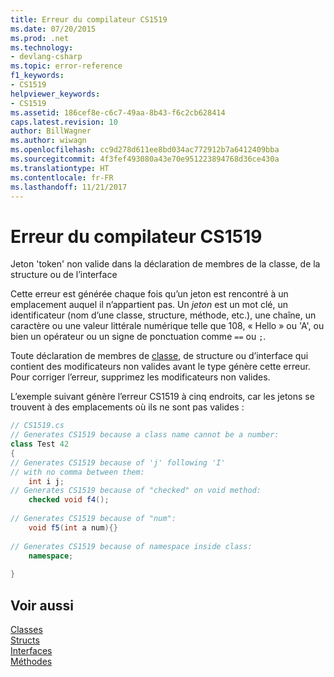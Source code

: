 ```yaml
---
title: Erreur du compilateur CS1519
ms.date: 07/20/2015
ms.prod: .net
ms.technology:
- devlang-csharp
ms.topic: error-reference
f1_keywords:
- CS1519
helpviewer_keywords:
- CS1519
ms.assetid: 186cef8e-c6c7-49aa-8b43-f6c2cb628414
caps.latest.revision: 10
author: BillWagner
ms.author: wiwagn
ms.openlocfilehash: cc9d278d611ee8bd034ac772912b7a6412409bba
ms.sourcegitcommit: 4f3fef493080a43e70e951223894768d36ce430a
ms.translationtype: HT
ms.contentlocale: fr-FR
ms.lasthandoff: 11/21/2017
---
```

# <a name="compiler-error-cs1519"></a>Erreur du compilateur CS1519
Jeton 'token' non valide dans la déclaration de membres de la classe, de la structure ou de l’interface  
  
 Cette erreur est générée chaque fois qu’un jeton est rencontré à un emplacement auquel il n’appartient pas. Un *jeton* est un mot clé, un identificateur (nom d’une classe, structure, méthode, etc.), une chaîne, un caractère ou une valeur littérale numérique telle que 108, « Hello » ou 'A', ou bien un opérateur ou un signe de ponctuation comme `==` ou `;`.  
  
 Toute déclaration de membres de [classe](../../../csharp/language-reference/keywords/class.md), de structure ou d’interface qui contient des modificateurs non valides avant le type génère cette erreur. Pour corriger l’erreur, supprimez les modificateurs non valides.  
  
 L’exemple suivant génère l’erreur CS1519 à cinq endroits, car les jetons se trouvent à des emplacements où ils ne sont pas valides :  
  
```csharp  
// CS1519.cs  
// Generates CS1519 because a class name cannot be a number:  
class Test 42   
{  
// Generates CS1519 because of 'j' following 'I'  
// with no comma between them:  
    int i j;   
// Generates CS1519 because of "checked" on void method:  
    checked void f4();     
  
// Generates CS1519 because of "num":  
    void f5(int a num){}        
  
// Generates CS1519 because of namespace inside class:  
    namespace;             
  
}  
```  
  
## <a name="see-also"></a>Voir aussi  
 [Classes](../../../csharp/programming-guide/classes-and-structs/classes.md)  
 [Structs](../../../csharp/programming-guide/classes-and-structs/structs.md)  
 [Interfaces](../../../csharp/programming-guide/interfaces/index.md)  
 [Méthodes](../../../csharp/programming-guide/classes-and-structs/methods.md)
